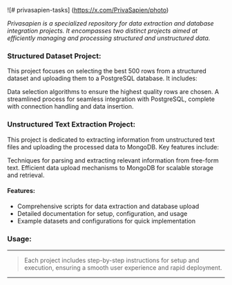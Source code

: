 ![# privasapien-tasks] (https://x.com/PrivaSapien/photo)

*Privasapien is a specialized repository for data extraction and database integration projects. It encompasses two distinct projects aimed at efficiently managing and processing structured and unstructured data.*

### Structured Dataset Project:
This project focuses on selecting the best 500 rows from a structured dataset and uploading them to a PostgreSQL database. It includes:

Data selection algorithms to ensure the highest quality rows are chosen.
A streamlined process for seamless integration with PostgreSQL, complete with connection handling and data insertion.
### Unstructured Text Extraction Project:
This project is dedicated to extracting information from unstructured text files and uploading the processed data to MongoDB. Key features include:

Techniques for parsing and extracting relevant information from free-form text.
Efficient data upload mechanisms to MongoDB for scalable storage and retrieval.


#### Features: ####

- Comprehensive scripts for data extraction and database upload
- Detailed documentation for setup, configuration, and usage
- Example datasets and configurations for quick implementation
### Usage: ###
---
> Each project includes step-by-step instructions for setup and execution, ensuring a smooth user experience and rapid deployment.
---
